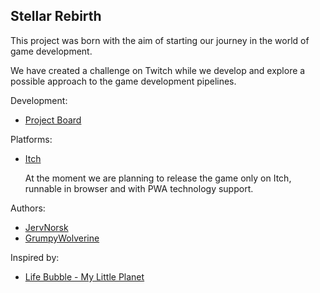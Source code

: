 ## Stellar Rebirth

This project was born with the aim of starting our journey in the world of game development.

We have created a challenge on Twitch while we develop and explore a possible approach to the game development 
pipelines.

Development:

- [Project Board](https://trello.com/b/gOR9SIrg/stellar-rebirth)

Platforms:

- [Itch](https://jervnorsk.itch.io/stellar-rebirth)

  At the moment we are planning to release the game only on Itch, runnable in browser and with PWA technology support.

Authors:

- [JervNorsk](https://www.twitch.tv/jervnorsk)
- [GrumpyWolverine](https://www.twitch.tv/grumpywolverine)

Inspired by:

- [Life Bubble - My Little Planet](https://play.google.com/store/apps/details?id=com.ristretto.lifebubble)


